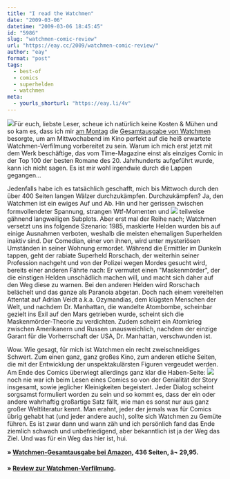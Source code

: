 ```yaml
---
title: "I read the Watchmen"
date: "2009-03-06"
datetime: "2009-03-06 18:45:45"
id: "5986"
slug: "watchmen-comic-review"
url: "https://eay.cc/2009/watchmen-comic-review/"
author: "eay"
format: "post"
tags:
  - best-of
  - comics
  - superhelden
  - watchmen
meta:
  - yourls_shorturl: "https://eay.li/4v"
---
```


![](/uploads/2009/watchmen_c1.jpg)Für euch, liebste Leser, scheue ich natürlich keine Kosten & Mühen und so kam es, dass ich mir [am Montag](//eay.cc/2009/wenn-ihr-mich-jetzt-entschuldigen-wurdet/) die [Gesamtausgabe von Watchmen](http://www.amazon.de/exec/obidos/ASIN/386607607X/eayznet-21) besorgte, um am Mittwochabend im Kino perfekt auf die heiß erwartete Watchmen-Verfilmung vorbereitet zu sein. Warum ich mich erst jetzt mit dem Werk beschäftige, das vom Time-Magazine einst als einziges Comic in der Top 100 der besten Romane des 20. Jahrhunderts aufgeführt wurde, kann ich nicht sagen. Es ist mir wohl irgendwie durch die Lappen gegangen...

Jedenfalls habe ich es tatsächlich geschafft, mich bis Mittwoch durch den über 400 Seiten langen Wälzer durchzukämpfen. Durchzukämpfen? Ja, den Watchmen ist ein ewiges Auf und Ab. Hin und her gerissen zwischen formvollendeter Spannung, strangen Wtf-Momenten und ![](/uploads/2009/watchmen_c2.jpg) teilweise gähnend langweiligen Subplots. Aber erst mal der Reihe nach; Watchmen versetzt uns ins folgende Szenario: 1985, maskierte Helden wurden bis auf einige Ausnahmen verboten, weshalb die meisten ehemaligen Superhelden inaktiv sind. Der Comedian, einer von ihnen, wird unter mysteriösen Umständen in seiner Wohnung ermordet. Während die Ermittler im Dunkeln tappen, geht der rabiate Superheld Rorschach, der weiterhin seiner Profession nachgeht und von der Polizei wegen Mordes gesucht wird, bereits einer anderen Fährte nach: Er vermutet einen "Maskenmörder", der die einstigen Helden unschädlich machen will, und macht sich daher auf den Weg diese zu warnen. Bei den anderen Helden wird Rorschach belächelt und das ganze als Paranoia abgetan. Doch nach einem vereitelten Attentat auf Adrian Veidt a.k.a. Ozymandias, dem klügsten Menschen der Welt, und nachdem Dr. Manhattan, die wandelte Atombombe, scheinbar gezielt ins Exil auf den Mars getrieben wurde, scheint sich die Maskenmörder-Theorie zu verdichten. Zudem scheint ein Atomkrieg zwischen Amerikanern und Russen unausweichlich, nachdem der einzige Garant für die Vorherrschaft der USA, Dr. Manhattan, verschwunden ist.

Wow. Wie gesagt, für mich ist Watchmen ein recht zweischneidiges Schwert. Zum einen ganz, ganz großes Kino, zum anderen etliche Seiten, die mit der Entwicklung der unspektakulärsten Figuren vergeudet werden. Am Ende des Comics überwiegt allerdings ganz klar die Haben-Seite: ![](/uploads/2009/watchmen_c3.jpg) noch nie war ich beim Lesen eines Comics so von der Genialität der Story insgesamt, sowie jeglicher Kleinigkeiten begeistert. Jeder Dialog scheint sorgsamst formuliert worden zu sein und so kommt es, dass der ein oder andere wahrhaftig großartige Satz fällt, wie man es sonst nur aus ganz großer Weltliteratur kennt. Man erahnt, jeder der jemals was für Comics übrig gehabt hat (und jeder andere auch), sollte sich Watchmen zu Gemüte führen. Es ist zwar dann und wann zäh und ich persönlich fand das Ende ziemlich schwach und unbefriedigend, aber bekanntlich ist ja der Weg das Ziel. Und was für ein Weg das hier ist, hui.

**» [Watchmen-Gesamtausgabe bei Amazon](http://www.amazon.de/exec/obidos/ASIN/386607607X/eayznet-21), 436 Seiten, â¬ 29,95.**

**» [Review zur Watchmen-Verfilmung](//eay.cc/2009/watchmen-film-review/).**
